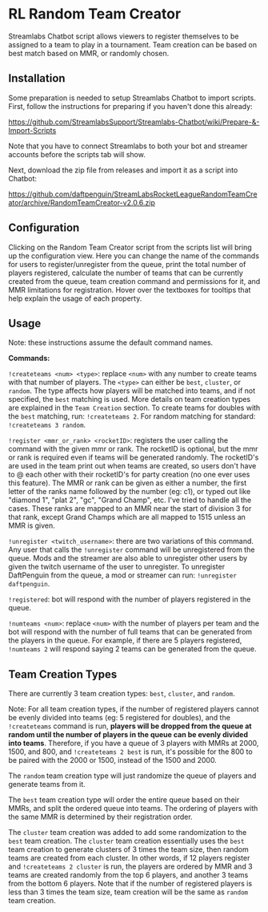 # RL Random Team Creator
Streamlabs Chatbot script allows viewers to register themselves to be assigned to a team to play in a tournament. Team creation can be based on best match based on MMR, or randomly chosen.

## Installation

Some preparation is needed to setup Streamlabs Chatbot to import scripts. First, follow the instructions for preparing if you haven't done this already:

https://github.com/StreamlabsSupport/Streamlabs-Chatbot/wiki/Prepare-&-Import-Scripts

Note that you have to connect Streamlabs to both your bot and streamer accounts before the scripts tab will show.

Next, download the zip file from releases and import it as a script into Chatbot:

https://github.com/daftpenguin/StreamLabsRocketLeagueRandomTeamCreator/archive/RandomTeamCreator-v2.0.6.zip

## Configuration

Clicking on the Random Team Creator script from the scripts list will bring up the configuration view. Here you can change the name of the commands for users to register/unregister from the queue, print the total number of players registered, calculate the number of teams that can be currently created from the queue, team creation command and permissions for it, and MMR limitations for registration. Hover over the textboxes for tooltips that help explain the usage of each property.

## Usage

Note: these instructions assume the default command names.

**Commands:**

`!createteams <num> <type>`: replace `<num>` with any number to create teams with that number of players. The `<type>` can either be `best`, `cluster`, or `random`. The type affects how players will be matched into teams, and if not specified, the `best` matching is used. More details on team creation types are explained in the `Team Creation` section. To create teams for doubles with the `best` matching, run: `!createteams 2`. For random matching for standard: `!createteams 3 random`.

`!register <mmr_or_rank> <rocketID>`: registers the user calling the command with the given mmr or rank. The rocketID is optional, but the mmr or rank is required even if teams will be generated randomly. The rocketID's are used in the team print out when teams are created, so users don't have to @ each other with their rocketID's for party creation (no one ever uses this feature). The MMR or rank can be given as either a number, the first letter of the ranks name followed by the number (eg: c1), or typed out like "diamond 1", "plat 2", "gc", "Grand Champ", etc. I've tried to handle all the cases. These ranks are mapped to an MMR near the start of division 3 for that rank, except Grand Champs which are all mapped to 1515 unless an MMR is given.

`!unregister <twitch_username>`: there are two variations of this command. Any user that calls the `!unregister` command will be unregistered from the queue. Mods and the streamer are also able to unregister other users by given the twitch username of the user to unregister. To unregister DaftPenguin from the queue, a mod or streamer can run: `!unregister daftpenguin`.

`!registered`: bot will respond with the number of players registered in the queue.

`!numteams <num>`: replace `<num>` with the number of players per team and the bot will respond with the number of full teams that can be generated from the players in the queue. For example, if there are 5 players registered, `!numteams 2` will respond saying 2 teams can be generated from the queue.

## Team Creation Types

There are currently 3 team creation types: `best`, `cluster`, and `random`.

Note: For all team creation types, if the number of registered players cannot be evenly divided into teams (eg: 5 registered for doubles), and the `!createteams` command is run, **players will be dropped from the queue at random until the number of players in the queue can be evenly divided into teams**. Therefore, if you have a queue of 3 players with MMRs at 2000, 1500, and 800, and `!createteams 2 best` is run, it's possible for the 800 to be paired with the 2000 or 1500, instead of the 1500 and 2000.

The `random` team creation type will just randomize the queue of players and generate teams from it.

The `best` team creation type will order the entire queue based on their MMRs, and split the ordered queue into teams. The ordering of players with the same MMR is determined by their registration order.

The `cluster` team creation was added to add some randomization to the `best` team creation. The `cluster` team creation essentially uses the `best` team creation to generate clusters of 3 times the team size, then random teams are created from each cluster. In other words, if 12 players register and `!createteams 2 cluster` is run, the players are ordered by MMR and 3 teams are created randomly from the top 6 players, and another 3 teams from the bottom 6 players. Note that if the number of registered players is less than 3 times the team size, team creation will be the same as `random` team creation.